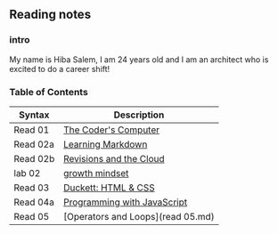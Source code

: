 ## Reading notes 

### intro 
My name is Hiba Salem, I am 24 years old and I am an architect who is excited to do a career shift!

### Table of Contents
| Syntax            | Description                                      |
| --------------    |----------------------------------------          |
| Read 01           | [The Coder's Computer](read01.md)                |
| Read 02a          | [Learning Markdown](read02a.md)                  |
| Read 02b          | [Revisions and the Cloud](read02.md)             |
| lab 02            | [growth mindset](lab02.md)                       |
| Read 03           | [Duckett: HTML & CSS](read03.md)                 |
| Read 04a          | [Programming with JavaScript](read04a.md)        |
| Read 05           | [Operators and Loops](read 05.md)                |
